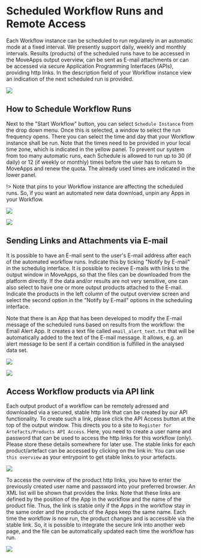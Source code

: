 # Scheduled Workflow Runs and Remote Access

Each Workflow instance can be scheduled to run regularely in an automatic mode at a fixed interval. We presently support daily, weekly and monthly intervals. Results (products) of the scheduled runs have to be accessed in the MoveApps output overview, can be sent as E-mail attachments or can be accessed via secure Application Programming Interfaces (APIs), providing http links. In the description field of your Workflow instance view an indication of the next scheduled run is provided.

![](../files/Schedule_WFI.png)

## How to Schedule Workflow Runs

Next to the "Start Workflow" button, you can select `Schedule Instance` from the drop down menu. Once this is selected, a window to select the run frequency opens. There you can select the time and day that your Workflow instance shall be run. Note that the times need to be provided in your local time zone, which is indicated in the yellow panel. To prevent our system from too many automatic runs, each Schedule is allowed to run up to 30 (if daily) or 12 (if weekly or monthly) times before the user has to return to MoveApps and renew the quota. The already used times are indicated in the lower panel.

!> Note that pins to your Workflow instance are affecting the scheduled runs. So, if you want an automated new data download, unpin any Apps in your Workflow.

![](../files/schedule_button.png)

![](../files/Schedule_quota.png)

## Sending Links and Attachments via E-mail
It is possible to have an E-mail sent to the user's E-mail address after each of the automated workflow runs. Indicate this by ticking "Notify by E-mail" in the schedulig interface. It is possible to recieve E-mails with links to the output window in MoveApps, so that the files can be downloaded from the platform directly. If the data and/or results are not very sensitive, one can also select to have one or more output products attached to the E-mail. Indicate the products in the left column of the output overview screen and select the second option in the "Notify by E-mail" options in the scheduling interface.

Note that there is an App that has been developed to modify the E-mail message of the scheduled runs based on results from the workflow: the Email Alert App. It creates a text file called `email_alert_text.txt` that will be automatically added to the text of the E-mail message. It allows, e.g. an alert message to be sent if a certain condition is fulfilled in the analysed data set.

![](../files/schedule_email.png)

![](../files/output_email_api.png)

## Access Workflow products via API link
Each output product of a workflow can be remotely adressed and downloaded via a secured, stable http link that can be created by our API functionality. To create such a link, please click the API Access button at the top of the output window. This directs you to a site to `Register for Artefacts/Products API Access`. Here, you need to create a user name and password that can be used to access the http links for this workflow (only). Please store these details somewhere for later use. The stable links for each product/artefact can be accessed by clicking on the link in:  You can use `this overview` as your entrypoint to get stable links to your artefacts.

![](../files/API_register.png)

To access the overview of the product http links, you have to enter the previously created user name and password into your preferred browser. An XML list will be shown that provides the links. Note that these links are defined by the position of the App in the workflow and the name of the product file. Thus, the link is stable only if the Apps in the workflow stay in the same order and the products of the Apps keep the same name. Each time the workflow is now run, the product changes and is accessible via the stable link. So, it is possible to integrate the secure link into another web page, and the file can be automatically updated each time the workflow has run.

![](../files/API_link_list.png)